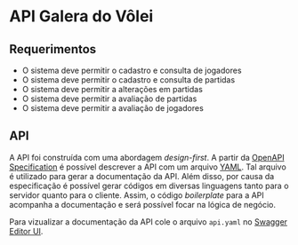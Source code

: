 # API Galera do Vôlei

## Requerimentos

- O sistema deve permitir o cadastro e consulta de jogadores
- O sistema deve permitir o cadastro e consulta de partidas
- O sistema deve permitir a alterações em partidas
- O sistema deve permitir a avaliação de partidas
- O sistema deve permitir a avaliação de jogadores

## API

A API foi construída com uma abordagem *design-first*.
A partir da [OpenAPI Specification](https://spec.openapis.org/oas/v3.0.4.html)
é possível descrever a API com um arquivo [YAML](https://yaml.org/).
Tal arquivo é utilizado para gerar a documentação da API.
Além disso, por causa da especificação é possível gerar códigos em
diversas linguagens tanto para o servidor quanto para o cliente.
Assim, o código *boilerplate* para a API acompanha a documentação
e será possível focar na lógica de negócio.

Para vizualizar a documentação da API cole o arquivo `api.yaml` no
[Swagger Editor UI](https://editor.swagger.io/).
